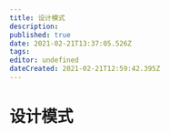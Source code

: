 ```yaml
---
title: 设计模式
description: 
published: true
date: 2021-02-21T13:37:05.526Z
tags: 
editor: undefined
dateCreated: 2021-02-21T12:59:42.395Z
---
```


# 设计模式